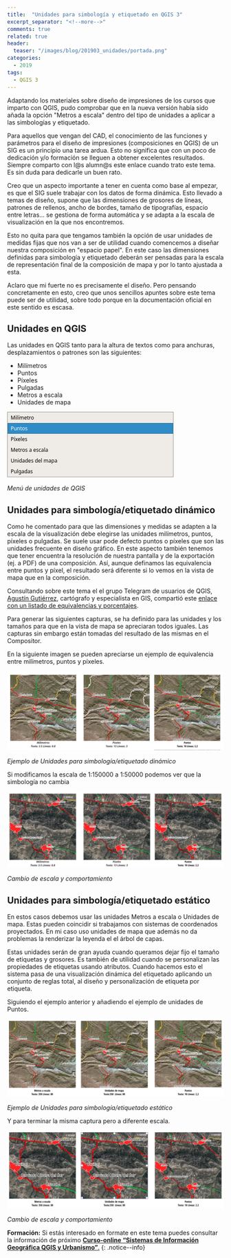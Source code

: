 ```yaml
---
title:  "Unidades para simbología y etiquetado en QGIS 3"
excerpt_separator: "<!--more-->"
comments: true
related: true
header:
  teaser: "/images/blog/201903_unidades/portada.png" 
categories: 
  - 2019
tags:
  - QGIS 3
---
```


Adaptando los materiales sobre diseño de impresiones de los cursos que imparto con QGIS, pudo comprobar que en la nueva versión había sido añada la opción "Metros a escala" dentro del tipo de unidades a aplicar a las simbologías y etiquetado. 

Para aquellos que vengan del CAD, el conocimiento de las funciones y parámetros para el diseño de impresiones (composiciones en QGIS) de un SIG es un principio una tarea ardua. Esto no significa que con un poco de dedicación y/o formación se lleguen a obtener  excelentes resultados. Siempre comparto con l@s alumn@s este enlace cuando trato este tema. Es sin duda para dedicarle un buen rato.

Creo que un aspecto importante a tener en cuenta como base al empezar, es que el SIG suele trabajar con los datos de forma dinámica. Esto llevado a temas de diseño, supone que las dimensiones de grosores de líneas, patrones de rellenos, ancho de bordes, tamaño de tipografías, espacio entre letras... se gestiona de forma automática y se adapta a la escala de visualización en la que nos encontremos.

Esto no quita para que tengamos también la opción de usar unidades de medidas fijas que nos van a ser de utilidad cuando comencemos a diseñar nuestra composición en "espacio papel". En este caso las dimensiones definidas para simbología y etiquetado deberán ser pensadas para la escala de representación final  de la composición de mapa y por lo tanto ajustada a esta.

Aclaro que mi fuerte no es precisamente el diseño. Pero pensando concretamente en esto, creo que unos sencillos apuntes sobre este tema puede ser de utilidad, sobre todo porque en la documentación oficial en este sentido es escasa.

## Unidades en QGIS

Las unidades en QGIS tanto para la altura de textos como para anchuras, desplazamientos o patrones son las siguientes:

- Milímetros
- Puntos
- Píxeles
- Pulgadas
- Metros a escala
- Unidades de mapa

![Menú de unidades de QGIS](/images/blog/201903_unidades/menu_unidades.png)

*Menú de unidades de QGIS*

## Unidades para simbología/etiquetado dinámico

Como he comentado para que las dimensiones y medidas se adapten a la escala de la visualización debe elegirse las unidades milímetros, puntos, píxeles o pulgadas. Se suele usar pode defecto puntos o píxeles que son las unidades frecuente en diseño gráfico. En este aspecto también tenemos que tener encuentra la resolución de nuestra pantalla y de la exportación (ej. a PDF) de una composición. Así, aunque definamos las equivalencia entre puntos y píxel, el resultado será diferente si lo vemos en la vista de mapa que en la composición.

Consultando sobre este tema el el grupo Telegram de usuarios de QGIS, [Agustín Gutiérrez](https://www.linkedin.com/in/agustingutierrezfornes/), cartógrafo y especialista en GIS, compartió este [enlace con un listado de equivalencias y porcentajes](https://reeddesign.co.uk/test/points-pixels.html).

Para generar las siguientes capturas, se ha definido para las unidades y los tamaños para que en la vista de mapa se apreciaran todos iguales. Las capturas sin embargo están tomadas del resultado de las mismas en el Compositor. 

En la siguiente imagen se pueden apreciarse un ejemplo de equivalencia entre milímetros, puntos y píxeles.

![Ejemplo de Unidades para simbología/etiquetado dinámico](/images/blog/201903_unidades/puntos_150.png)

*Ejemplo de Unidades para simbología/etiquetado dinámico*


Si modificamos la escala de 1:150000 a 1:50000 podemos ver que la simbología no cambia 

![Ejemplo de Unidades para simbología/etiquetado dinámico](/images/blog/201903_unidades/puntos_50.png)

*Cambio de escala y comportamiento*


##  Unidades para simbología/etiquetado estático

En estos casos debemos usar las unidades Metros a escala o Unidades de mapa. Estas pueden coincidir si trabajamos con sistemas de coordenados proyectados.  En mi caso uso unidades de mapa que además no da problemas la renderizar la leyenda el el árbol de capas.

Estas unidades serán de gran ayuda cuando queramos dejar fijo el tamaño de etiquetas y grosores. Es también de utilidad cuando se personalizan las propiedades de etiquetas usando atributos. Cuando hacemos esto el sistema pasa de una visualización dinámica del etiquetado  aplicando un conjunto de reglas total, al diseño y personalización de etiqueta por etiqueta. 

Siguiendo el ejemplo anterior y añadiendo el ejemplo de unidades de Puntos.

![Ejemplo de Unidades para simbología/etiquetado dinámico](/images/blog/201903_unidades/unidades_150.png)

*Ejemplo de Unidades para simbología/etiquetado estático*

Y para terminar la misma captura pero a diferente escala.

![Ejemplo de Unidades para simbología/etiquetado dinámico](/images/blog/201903_unidades/unidades_50.png)

*Cambio de escala y comportamiento*

**Formación:** Si estás interesado en formate en este tema puedes consultar la información de próximo [**Curso-online “Sistemas de Información Geográfica QGIS y Urbanismo”**.](http://www.sigdeletras.com/2019/curso_on_line_sistemas_de_informacion_geografica_qgis_y_urbanismo_3_edicion/)
{: .notice--info}




